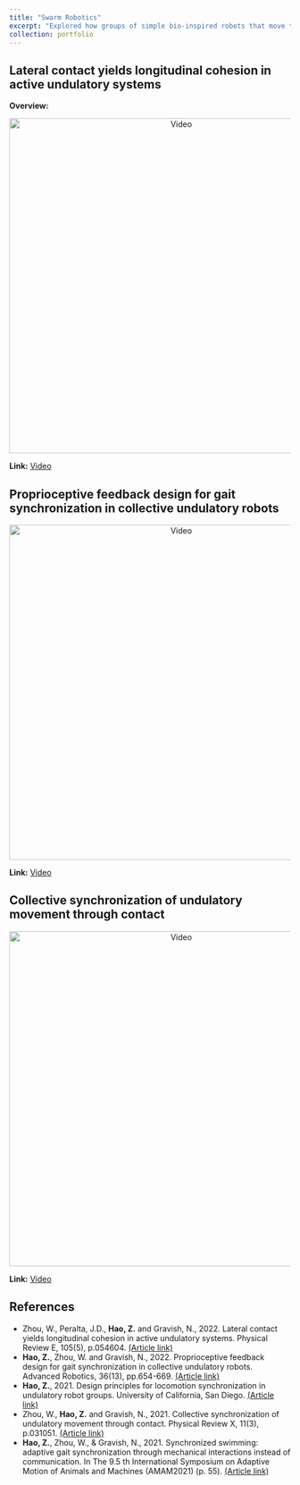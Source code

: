 ```yaml
---
title: "Swarm Robotics"
excerpt: "Explored how groups of simple bio-inspired robots that move through lateral body undulation can locomote in close proximity through either autonomous or non-autonomous actuation. <br/> <img src='https://zhuonanhao.github.io/Home/assets/portfolio/swarm_robotics/cover.png'>"
collection: portfolio
---
```


## Lateral contact yields longitudinal cohesion in active undulatory systems
**Overview:** 
<p align="center">
  <img src="https://zhuonanhao.github.io/Home/assets/portfolio/swarm_robotics/vid_pre_2022.gif" alt="Video" style="width:600px;"/>
  <br>
</p>

**Link:** [Video](https://zhuonanhao.github.io/Home/assets/portfolio/swarm_robotics/vid_pre_2022.mp4)

## Proprioceptive feedback design for gait synchronization in collective undulatory robots
<p align="center">
  <img src="https://zhuonanhao.github.io/Home/assets/portfolio/swarm_robotics/vid_ar_2022.gif" alt="Video" style="width:600px;"/>
  <br>
</p>

**Link:** [Video](https://zhuonanhao.github.io/Home/assets/portfolio/swarm_robotics/vid_ar_2022.mp4)

## Collective synchronization of undulatory movement through contact
<p align="center">
  <img src="https://zhuonanhao.github.io/Home/assets/portfolio/swarm_robotics/vid_prx_2021.gif" alt="Video" style="width:600px;"/>
  <br>
</p>

**Link:** [Video](https://zhuonanhao.github.io/Home/assets/portfolio/swarm_robotics/vid_prx_2021.mp4)

## References
* Zhou, W., Peralta, J.D., **Hao, Z.** and Gravish, N., 2022. Lateral contact yields longitudinal cohesion in active undulatory systems. Physical Review E, 105(5), p.054604. [(Article link)](https://journals.aps.org/pre/abstract/10.1103/PhysRevE.105.054604)
* **Hao, Z.**, Zhou, W. and Gravish, N., 2022. Proprioceptive feedback design for gait synchronization in collective undulatory robots. Advanced Robotics, 36(13), pp.654-669. [(Article link)](https://www.tandfonline.com/doi/full/10.1080/01691864.2022.2050810)
* **Hao, Z.**, 2021. Design principles for locomotion synchronization in undulatory robot groups. University of California, San Diego. [(Article link)](https://escholarship.org/uc/item/4842p306)
* Zhou, W., **Hao, Z.** and Gravish, N., 2021. Collective synchronization of undulatory movement through contact. Physical Review X, 11(3), p.031051. [(Article link)](https://journals.aps.org/prx/abstract/10.1103/PhysRevX.11.031051)
* **Hao, Z.**, Zhou, W., & Gravish, N., 2021. Synchronized swimming: adaptive gait synchronization through mechanical interactions instead of communication. In The 9.5 th International Symposium on Adaptive Motion of Animals and Machines (AMAM2021) (p. 55). [(Article link)](https://ir.library.osaka-u.ac.jp/repo/ouka/all/84894/s60b67cd40e086.pdf)

